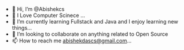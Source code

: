  
- 👋 Hi, I’m @Abishekcs 
- 👀 I Love Computer Scinece ...
- 🌱 I’m currently learning Fullstack and Java and I enjoy learning new things...
- 💞️ I’m looking to collaborate on anything related to Open Source
- 📫 How to reach me abishekdascs@gmail.com...

<!---
Abishekcs/Abishekcs is a ✨ special ✨ repository because its `README.md` (this file) appears on your GitHub profile.
You can click the Preview link to take a look at your changes.
--->
